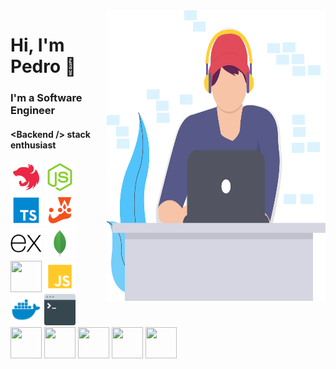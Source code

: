 <img align="right" src="https://github.com/pedroalves91/pedroalves91/blob/main/undraw_coding_6mjf.svg" alt="programmer" width=350px height=465px/>

# Hi, I'm Pedro 👋

### I'm a Software Engineer
#### \<Backend \/\> stack enthusiast

<p align="left">
  <img src="https://github.com/pedroalves91/pedroalves91/blob/main/nest.svg" width=50px height=50px/>
  <img src="https://github.com/pedroalves91/pedroalves91/blob/main/node.svg" width=50px height=50px/>
  <img src="https://github.com/pedroalves91/pedroalves91/blob/main/typescript.svg" width=50px height=50px/>
  <img src="https://github.com/pedroalves91/pedroalves91/blob/main/jest.svg" width=50px height=50px/>
  <img src="https://github.com/pedroalves91/pedroalves91/blob/main/express.svg" width=50px height=50px/>
  <img src="https://github.com/pedroalves91/pedroalves91/blob/main/mongo.svg" width=50px height=50px/>
  <img src="https://www.vectorlogo.zone/logos/mysql/mysql-icon.svg" width=50px height=50px/>
  <img src="https://github.com/pedroalves91/pedroalves91/blob/main/javascript.svg" width=50px height=50px/>
  <img src="https://github.com/pedroalves91/pedroalves91/blob/main/docker.svg" width=50px height=50px/>
  <img src="https://github.com/pedroalves91/pedroalves91/blob/main/command-line.svg" width=50px height=50px/>
  <img src="https://www.vectorlogo.zone/logos/kubernetes/kubernetes-icon.svg" width=50px height=50px/>
  <img src="https://www.vectorlogo.zone/logos/rabbitmq/rabbitmq-icon.svg" width=50px height=50px/>
  <img src="https://www.vectorlogo.zone/logos/java/java-icon.svg" width=50px height=50px/>
  <img src="https://www.vectorlogo.zone/logos/postgresql/postgresql-icon.svg" width=50px height=50px/>
  <img src="https://www.vectorlogo.zone/logos/spring/spring-icon.svg" width=50px height=50px/>
</p>
